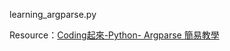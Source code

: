 learning_argparse.py

Resource：[Coding起來-Python- Argparse 簡易教學](https://chwang12341.medium.com/c58b43d06dd4)
